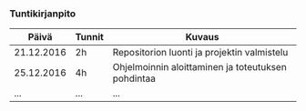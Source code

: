 ### Tuntikirjanpito
Päivä | Tunnit | Kuvaus
--------------- | ----- | ------
21.12.2016 | 2h | Repositorion luonti ja projektin valmistelu
25.12.2016 | 4h | Ohjelmoinnin aloittaminen ja toteutuksen pohdintaa
... | ... | ...
